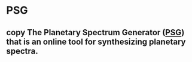 # PSG
## copy The Planetary Spectrum Generator ([PSG](https://ssed.gsfc.nasa.gov/psg/about.html)) that is an online tool for synthesizing planetary spectra.
